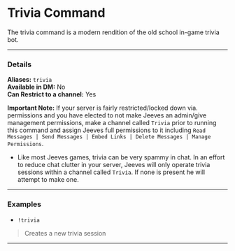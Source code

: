 # Trivia Command

The trivia command is a modern rendition of the old school in-game trivia bot.


***
### Details

**Aliases:** `trivia`   
**Available in DM:** No   
**Can Restrict to a channel:** Yes

**Important Note:** If your server is fairly restricted/locked down via. permissions and you have elected to not make Jeeves an admin/give management permissions, make a channel called `Trivia` prior to running this command and assign Jeeves full permissions to it including `Read Messages | Send Messages | Embed Links | Delete Messages | Manage Permissions`.

* Like most Jeeves games, trivia can be very spammy in chat. In an effort to reduce chat clutter in your server, Jeeves will only operate trivia sessions within a channel called `Trivia`. If none is present he will attempt to make one.
***
### Examples

* `!trivia`
> Creates a new trivia session
***
